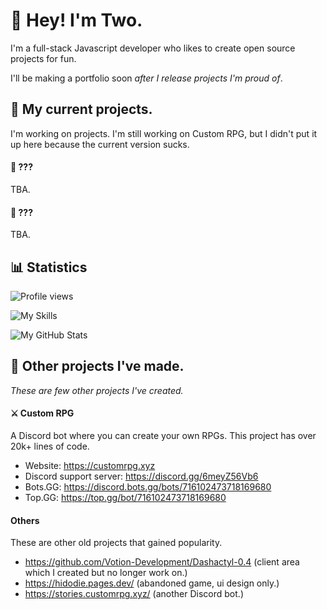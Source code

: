 # 👋 Hey! I'm Two.

I'm a full-stack Javascript developer who likes to create open source projects for fun.

I'll be making a portfolio soon *after I release projects I'm proud of*.

## 📌 My current projects.

I'm working on projects. I'm still working on Custom RPG, but I didn't put it up here because the current version sucks.

#### 🔼 ???

TBA.

#### 🎵 ???

TBA.

## 📊 Statistics

![Profile views](https://komarev.com/ghpvc/?username=real2two)

![My Skills](https://skillicons.dev/icons?i=js,mysql,mongodb)

![My GitHub Stats](https://github-readme-stats.vercel.app/api?username=real2two&show_icons=true&theme=dark)

## 📂 Other projects I've made.

*These are few other projects I've created.*

#### ⚔️ Custom RPG

A Discord bot where you can create your own RPGs. This project has over 20k+ lines of code.

- Website: https://customrpg.xyz
- Discord support server: https://discord.gg/6meyZ56Vb6
- Bots.GG: https://discord.bots.gg/bots/716102473718169680
- Top.GG: https://top.gg/bot/716102473718169680

#### Others

These are other old projects that gained popularity.

- https://github.com/Votion-Development/Dashactyl-0.4 (client area which I created but no longer work on.)
- https://hidodie.pages.dev/ (abandoned game, ui design only.)
- https://stories.customrpg.xyz/ (another Discord bot.)
